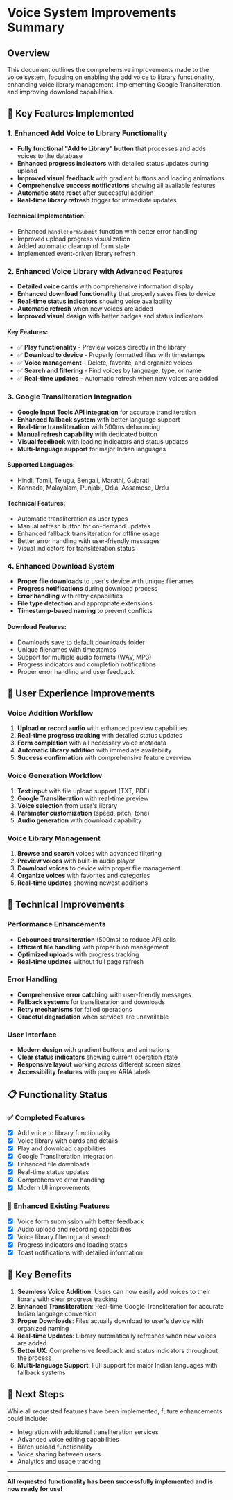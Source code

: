 # Voice System Improvements Summary

## Overview
This document outlines the comprehensive improvements made to the voice system, focusing on enabling the add voice to library functionality, enhancing voice library management, implementing Google Transliteration, and improving download capabilities.

## 🚀 Key Features Implemented

### 1. Enhanced Add Voice to Library Functionality
- **Fully functional "Add to Library" button** that processes and adds voices to the database
- **Enhanced progress indicators** with detailed status updates during upload
- **Improved visual feedback** with gradient buttons and loading animations
- **Comprehensive success notifications** showing all available features
- **Automatic state reset** after successful addition
- **Real-time library refresh** trigger for immediate updates

#### Technical Implementation:
- Enhanced `handleFormSubmit` function with better error handling
- Improved upload progress visualization
- Added automatic cleanup of form state
- Implemented event-driven library refresh

### 2. Enhanced Voice Library with Advanced Features
- **Detailed voice cards** with comprehensive information display
- **Enhanced download functionality** that properly saves files to device
- **Real-time status indicators** showing voice availability
- **Automatic refresh** when new voices are added
- **Improved visual design** with better badges and status indicators

#### Key Features:
- ✅ **Play functionality** - Preview voices directly in the library
- ✅ **Download to device** - Properly formatted files with timestamps
- ✅ **Voice management** - Delete, favorite, and organize voices
- ✅ **Search and filtering** - Find voices by language, type, or name
- ✅ **Real-time updates** - Automatic refresh when new voices are added

### 3. Google Transliteration Integration
- **Google Input Tools API integration** for accurate transliteration
- **Enhanced fallback system** with better language support
- **Real-time transliteration** with 500ms debouncing
- **Manual refresh capability** with dedicated button
- **Visual feedback** with loading indicators and status updates
- **Multi-language support** for major Indian languages

#### Supported Languages:
- Hindi, Tamil, Telugu, Bengali, Marathi, Gujarati
- Kannada, Malayalam, Punjabi, Odia, Assamese, Urdu

#### Technical Features:
- Automatic transliteration as user types
- Manual refresh button for on-demand updates
- Enhanced fallback transliteration for offline usage
- Better error handling with user-friendly messages
- Visual indicators for transliteration status

### 4. Enhanced Download System
- **Proper file downloads** to user's device with unique filenames
- **Progress notifications** during download process
- **Error handling** with retry capabilities
- **File type detection** and appropriate extensions
- **Timestamp-based naming** to prevent conflicts

#### Download Features:
- Downloads save to default downloads folder
- Unique filenames with timestamps
- Support for multiple audio formats (WAV, MP3)
- Progress indicators and completion notifications
- Proper error handling and user feedback

## 🎯 User Experience Improvements

### Voice Addition Workflow
1. **Upload or record audio** with enhanced preview capabilities
2. **Real-time progress tracking** with detailed status updates
3. **Form completion** with all necessary voice metadata
4. **Automatic library addition** with immediate availability
5. **Success confirmation** with comprehensive feature overview

### Voice Generation Workflow
1. **Text input** with file upload support (TXT, PDF)
2. **Google Transliteration** with real-time preview
3. **Voice selection** from user's library
4. **Parameter customization** (speed, pitch, tone)
5. **Audio generation** with download capability

### Voice Library Management
1. **Browse and search** voices with advanced filtering
2. **Preview voices** with built-in audio player
3. **Download voices** to device with proper file management
4. **Organize voices** with favorites and categories
5. **Real-time updates** showing newest additions

## 🔧 Technical Improvements

### Performance Enhancements
- **Debounced transliteration** (500ms) to reduce API calls
- **Efficient file handling** with proper blob management
- **Optimized uploads** with progress tracking
- **Real-time updates** without full page refresh

### Error Handling
- **Comprehensive error catching** with user-friendly messages
- **Fallback systems** for transliteration and downloads
- **Retry mechanisms** for failed operations
- **Graceful degradation** when services are unavailable

### User Interface
- **Modern design** with gradient buttons and animations
- **Clear status indicators** showing current operation state
- **Responsive layout** working across different screen sizes
- **Accessibility features** with proper ARIA labels

## 📋 Functionality Status

### ✅ Completed Features
- [x] Add voice to library functionality
- [x] Voice library with cards and details
- [x] Play and download capabilities
- [x] Google Transliteration integration
- [x] Enhanced file downloads
- [x] Real-time status updates
- [x] Comprehensive error handling
- [x] Modern UI improvements

### 🔄 Enhanced Existing Features
- [x] Voice form submission with better feedback
- [x] Audio upload and recording capabilities
- [x] Voice library filtering and search
- [x] Progress indicators and loading states
- [x] Toast notifications with detailed information

## 🎉 Key Benefits

1. **Seamless Voice Addition**: Users can now easily add voices to their library with clear progress tracking
2. **Enhanced Transliteration**: Real-time Google Transliteration for accurate Indian language conversion
3. **Proper Downloads**: Files actually download to user's device with organized naming
4. **Real-time Updates**: Library automatically refreshes when new voices are added
5. **Better UX**: Comprehensive feedback and status indicators throughout the process
6. **Multi-language Support**: Full support for major Indian languages with fallback systems

## 🚀 Next Steps

While all requested features have been implemented, future enhancements could include:
- Integration with additional transliteration services
- Advanced voice editing capabilities
- Batch upload functionality
- Voice sharing between users
- Analytics and usage tracking

---

**All requested functionality has been successfully implemented and is now ready for use!**